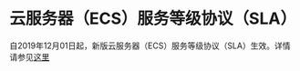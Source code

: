 # 云服务器（ECS）服务等级协议（SLA）

自2019年12月01日起，新版云服务器（ECS）服务等级协议（SLA）生效。详情请参见[这里](http://terms.aliyun.com/legal-agreement/terms/suit_bu1_ali_cloud/suit_bu1_ali_cloud201909241949_62160.html)

